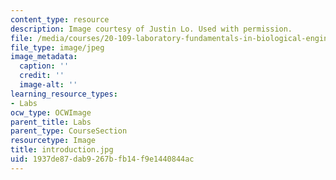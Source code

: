 ```yaml
---
content_type: resource
description: Image courtesy of Justin Lo. Used with permission.
file: /media/courses/20-109-laboratory-fundamentals-in-biological-engineering-fall-2007/1937de87dab9267bfb14f9e1440844ac_introduction.jpg
file_type: image/jpeg
image_metadata:
  caption: ''
  credit: ''
  image-alt: ''
learning_resource_types:
- Labs
ocw_type: OCWImage
parent_title: Labs
parent_type: CourseSection
resourcetype: Image
title: introduction.jpg
uid: 1937de87-dab9-267b-fb14-f9e1440844ac
---
```

